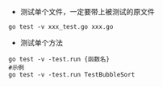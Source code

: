 - 测试单个文件，一定要带上被测试的原文件

```
go test -v xxx_test.go xxx.go
```

- 测试单个方法

```
go test -v -test.run {函数名}
#示例
go test -v -test.run TestBubbleSort
```
